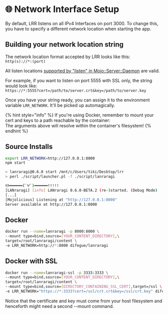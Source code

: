 # 🌐 Network Interface Setup

By default, LRR listens on all IPv4 Interfaces on port 3000. To change this, you have to specify a different network location when starting the app.

## Building your network location string

The network location format accepted by LRR looks like this:\
`http(s)://*:(port)`

All listen locations [supported by "listen" in Mojo::Server::Daemon](http://www.mojolicious.org/perldoc/Mojo/Server/Daemon#listen) are valid.

For example, if you want to listen on port 5555 with SSL only, the string would look like:\
`https://*:5555?cert=/path/to/server.crt&key=/path/to/server.key`

Once you have your string ready, you can assign it to the environment variable `LRR_NETWORK`. It'll be picked up automagically.

{% hint style="info" %}
If you're using Docker, remember to mount your cert and keys to a path reachable by the container:\
The arguments above will resolve within the container's filesystem!
{% endhint %}

## Source Installs

```bash
export LRR_NETWORK=http://127.0.0.1:8000
npm start

> lanraragi@0.6.0 start /mnt/c/Users/tiki/Desktop/lrr
> perl ./script/launcher.pl -f ./script/lanraragi

ｷﾀ━━━━━━(ﾟ∀ﾟ)━━━━━━!!!!!
[LANraragi] [info] LANraragi 0.6.0-BETA.2 (re-)started. (Debug Mode)
[...]
[Mojolicious] Listening at "http://127.0.0.1:8000"
Server available at http://127.0.0.1:8000
```

## Docker

```bash
docker run --name=lanraragi -p 8000:8000 \
--mount type=bind,source=[YOUR_CONTENT_DIRECTORY],\
target=/root/lanraragi/content \
-e LRR_NETWORK=http://*:8000 difegue/lanraragi
```

## Docker with SSL

```bash
docker run --name=lanraragi-ssl -p 3333:3333 \
--mount type=bind,source=[YOUR_CONTENT_DIRECTORY],\
target=/root/lanraragi/content \
--mount type=bind,source=[DIRECTORY_CONTAINING_SSL_CERT],target=/ssl \
-e LRR_NETWORK="https://*:3333?cert=/ssl/crt.crt&key=/ssl/crt.key" difegue/lanraragi
```

Notice that the certificate and key must come from your host filesystem and henceforth might need a second --mount command.
